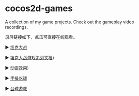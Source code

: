 # cocos2d-games
A collection of my game projects. Check out the gameplay video recordings.


录屏链接如下，点击可直接在线观看。

▶️ [坦克大战](https://drive.google.com/file/d/1Xi-S40hFo3vkQx-H5GmQf-4fxVOIdQyQ/view?usp=drive_link) 

▶️ [坦克大战游戏策划文档](https://drive.google.com/file/d/1KEkri-nLjiPsQ8paQtf8_A7o1NK64hZ0/view?usp=drive_link))

▶️ [动画效果](https://drive.google.com/file/d/1prdRr2H4YHBDgkmCv6T27ZM5IR5dn2vy/view?usp=drive_link))  

▶️ [手操吃球](https://drive.google.com/file/d/1M1FRNrj1ZROu2NsGok4KVk1YapYxNCpu/view?usp=drive_link)

▶️ [台球游戏](https://drive.google.com/file/d/1Xd57nnPF7Tu4Xo7Kk9QcTrJpdsuZjXiA/view?usp=drive_link)

